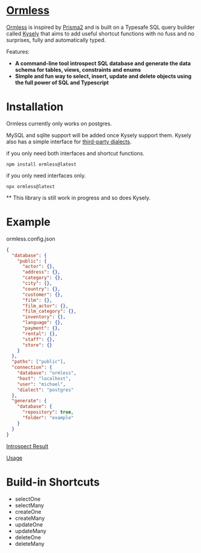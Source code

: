 # [Ormless](https://github.com/xiaoyu-tamu/ormless)

[Ormless](https://github.com/xiaoyu-tamu/ormless) is inspired by [Prisma2](https://github.com/prisma/prisma) and is built on a Typesafe SQL query builder called [Kysely](https://github.com/koskimas/kysely) that aims to add useful shortcut functions with no fuss and no surprises, fully and automatically typed.

Features:

- **A command-line tool introspect SQL database and generate the data schema for tables, views, constraints and enums**
- **Simple and fun way to select, insert, update and delete objects using the full power of SQL and Typescript**

# Installation


Ormless currently only works on postgres.

MySQL and sqlite support will be added once Kysely support them. Kysely also has a simple interface for [third-party dialects](https://koskimas.github.io/kysely/interfaces/Dialect.html).

if you only need both interfaces and shortcut functions.

`npm install ormless@latest`

if you only need interfaces only.

`npx ormless@latest`

\*\* This library is still work in progress and so does Kysely.

# Example

ormless.config.json

```json
{
  "database": {
    "public": {
      "actor": {},
      "address": {},
      "category": {},
      "city": {},
      "country": {},
      "customer": {},
      "film": {},
      "film_actor": {},
      "film_category": {},
      "inventory": {},
      "language": {},
      "payment": {},
      "rental": {},
      "staff": {},
      "store": {}
    }
  },
  "paths": ["public"],
  "connection": {
    "database": "ormless",
    "host": "localhost",
    "user": "michael",
    "dialect": "postgres"
  },
  "generate": {
    "database": {
      "repository": true,
      "folder": "example"
    }
  }
}
```

[Introspect Result](https://github.com/xiaoyu-tamu/ormless/blob/main/example/database.ts)

[Usage](https://github.com/xiaoyu-tamu/ormless/blob/main/example/index.ts)

# Build-in Shortcuts

- selectOne
- selectMany
- createOne
- createMany
- updateOne
- updateMany
- deleteOne
- deleteMany
